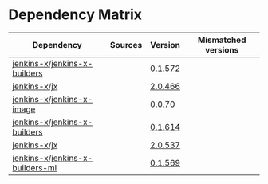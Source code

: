 # Dependency Matrix

Dependency | Sources | Version | Mismatched versions
---------- | ------- | ------- | -------------------
[jenkins-x/jenkins-x-builders](https://github.com/jenkins-x/jenkins-x-builders) |  | [0.1.572]() | 
[jenkins-x/jx](https://github.com/jenkins-x/jx) |  | [2.0.466]() | 
[jenkins-x/jenkins-x-image](https://github.com/jenkins-x/jenkins-x-image) |  | [0.0.70](https://github.com/jenkins-x/jenkins-x-image/releases/tag/0.0.70) | 
[jenkins-x/jenkins-x-builders](https://github.com/jenkins-x/jenkins-x-builders) |  | [0.1.614]() | 
[jenkins-x/jx](https://github.com/jenkins-x/jx) |  | [2.0.537](https://github.com/jenkins-x/jx/releases/tag/v2.0.537) | 
[jenkins-x/jenkins-x-builders-ml](https://github.com/jenkins-x/jenkins-x-builders-ml) |  | [0.1.569]() | 
